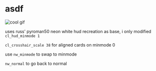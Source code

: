 # asdf

![cool gif](https://cdn.discordapp.com/attachments/1282030215966494891/1282064260003790881/9224de6bc2005989ba21e8edd4f13576.gif?ex=66ddfee3&is=66dcad63&hm=61e50d2abab818e374128ff708e06a98f6258d1707918f83bb44977aa93398f8&)

uses russ' pyroman50 neon white hud recreation as base, i only modified `cl_hud_minmode 1`

`cl_crosshair_scale 38` for aligned cards on minmode 0

use `nw_minmode` to swap to minmode

`nw_normal` to go back to normal

